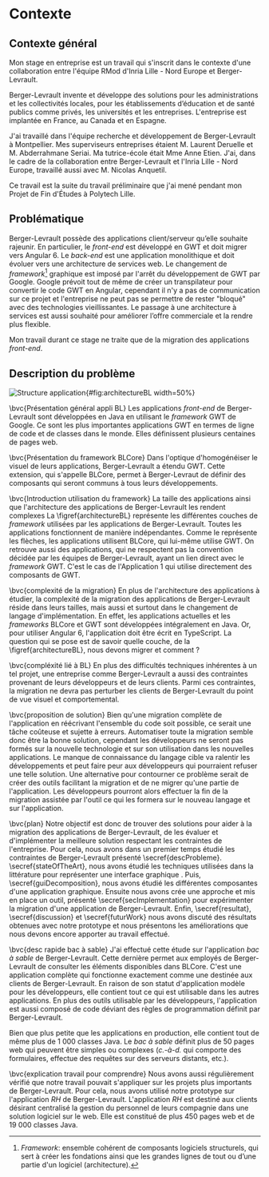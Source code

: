 # Contexte

## Contexte général

Mon stage en entreprise est un travail qui s'inscrit dans le contexte d'une collaboration entre l'équipe RMod d'Inria Lille - Nord Europe et Berger-Levrault.

Berger-Levrault invente et développe des solutions pour les administrations et les collectivités locales, pour les établissements d’éducation et de santé publics comme privés, les universités et les entreprises.
L'entreprise est implantée en France, au Canada et en Espagne.

J'ai travaillé dans l'équipe recherche et développement de Berger-Levrault à Montpellier.
Mes superviseurs entreprises étaient M. Laurent Deruelle et M. Abderrahmane Seriai.
Ma tutrice-école était Mme Anne Etien.
J'ai, dans le cadre de la collaboration entre Berger-Levrault et l'Inria Lille - Nord Europe, travaillé aussi avec M. Nicolas Anquetil.

Ce travail est la suite du travail préliminaire que j'ai mené pendant mon Projet de Fin d'Études à Polytech Lille.

## Problématique

Berger-Levrault possède des applications client/serveur qu’elle souhaite rajeunir.
En particulier, le _front-end_ est développé en GWT et doit migrer vers Angular 6.
Le _back-end_ est une application monolithique et doit évoluer vers une architecture de services web.
Le changement de _framework_[^framework] graphique est imposé par l'arrêt du développement de GWT par Google.
Google prévoit tout de même de créer un transpilateur pour convertir le code GWT en Angular,
    cependant il n'y a pas de communication sur ce projet et l'entreprise ne peut pas se permettre de
    rester "bloqué" avec des technologies vieillissantes.
Le passage à une architecture à services est aussi souhaité pour améliorer l’offre commerciale et la rendre plus flexible.

Mon travail durant ce stage ne traite que de la migration des applications _front-end_.

[^framework]: _Framework_: ensemble cohérent de composants logiciels structurels, qui sert à créer les fondations ainsi que les grandes lignes de tout ou d’une partie d'un logiciel (architecture).

## Description du problème

![Structure application](figures/structure.png){#fig:architectureBL width=50%}

\bvc{Présentation général appli BL}
Les applications _front-end_ de Berger-Levrault sont développées en Java en utilisant le _framework_ GWT de Google.
Ce sont les plus importantes applications GWT en termes de ligne de code et de classes dans le monde.
Elles définissent plusieurs centaines de pages web.

\bvc{Présentation du framework BLCore}
Dans l'optique d'homogénéiser le visuel de leurs applications, Berger-Levrault a étendu GWT.
Cette extension, qui s'appelle BLCore, permet à Berger-Levraut de définir des composants qui seront communs à tous
    leurs développements.

\bvc{Introduction utilisation du framework}
La taille des applications ainsi que l'architecture des applications de Berger-Levrault les rendent complexes
La \figref{architectureBL} représente les différentes couches de _framework_ utilisées par les applications de Berger-Levrault.
Toutes les applications fonctionnent de manière indépendantes.
Comme le représente les flèches, les applications utilisent BLCore, qui lui-même utilise GWT.
On retrouve aussi des applications, qui ne respectent pas la convention décidée par les équipes de Berger-Levrault,
    ayant un lien direct avec le _framework_ GWT.
C'est le cas de l'Application 1 qui utilise directement des composants de GWT.

\bvc{complexité de la migration}
En plus de l'architecture des applications à étudier,
    la complexité de la migration des applications de Berger-Levrault réside dans
    leurs tailles, mais aussi et surtout dans le changement de langage d'implémentation.
En effet, les applications actuelles et les _frameworks_ BLCore et GWT sont développées intégralement en Java.
Or, pour utiliser Angular 6, l'application doit être écrit en TypeScript.
La question qui se pose est de savoir quelle couche, de la \figref{architectureBL}, nous devons migrer et comment ?

\bvc{compléxité lié à BL}
En plus des difficultés techniques inhérentes à un tel projet, une entreprise comme Berger-Levrault a aussi
    des contraintes provenant de leurs développeurs et de leurs clients.
Parmi ces contraintes, la migration ne devra pas perturber les clients de Berger-Levrault du point de vue visuel et comportemental.

\bvc{proposition de solution}
Bien qu'une migration complète de l'application en réécrivant l'ensemble du code soit possible,
    ce serait une tâche coûteuse et sujette à erreurs.
Automatiser toute la migration semble donc être la bonne solution, cependant les développeurs
    ne seront pas formés sur la nouvelle technologie et sur son utilisation dans les nouvelles applications.
Le manque de connaissance du langage cible va ralentir les développements et peut faire peur aux développeurs
    qui pourraient refuser une telle solution.
Une alternative pour contourner ce problème serait de créer des outils facilitant la migration et de ne migrer qu'une partie de l'application.
Les développeurs pourront alors effectuer la fin de la migration assistée par l'outil ce qui les formera sur le nouveau langage et sur l'application.

\bvc{plan}
Notre objectif est donc de trouver des solutions pour aider à la migration des applications de Berger-Levrault,
    de les évaluer et d'implémenter la meilleure solution respectant les contraintes de l'entreprise.
Pour cela, nous avons dans un premier temps étudié les contraintes de Berger-Levrault présenté \secref{descProbleme}.
\secref{stateOfTheArt}, nous avons étudié les techniques utilisées dans la littérature pour représenter une interface graphique
.
Puis, \secref{guiDecomposition}, nous avons étudié les différentes composantes d'une application graphique.
Ensuite nous avons crée une approche et mis en place un outil, présenté \secref{secImplementation} pour expérimenter la migration d'une application de Berger-Levrault.
Enfin, \secref{resultat}, \secref{discussion} et \secref{futurWork} nous avons discuté des résultats obtenues avec notre prototype et nous présentons
    les améliorations que nous devons encore apporter au travail effectué.

\bvc{desc rapide bac à sable}
J'ai effectué cette étude sur l'application _bac à sable_ de Berger-Levrault.
Cette dernière permet aux employés de Berger-Levrault de consulter les éléments disponibles dans BLCore.
C'est une application complète qui fonctionne exactement comme une destinée aux clients de Berger-Levrault.
En raison de son statut d'application modèle pour les développeurs,
    elle contient tout ce qui est utilisable dans les autres applications.
En plus des outils utilisable par les développeurs,
    l'application est aussi composé de code déviant des règles de programmation définit par Berger-Levrault.

Bien que plus petite que les applications en production, elle contient tout de même plus de 1 000 classes Java.
Le _bac à sable_ définit plus de 50 pages web
    qui peuvent être simples ou complexes (_c.-à-d._ qui comporte des formulaires, effectue des requêtes sur des serveurs distants, etc.).

\bvc{explication travail pour comprendre}
Nous avons aussi régulièrement vérifié que notre travail pouvait s'appliquer sur les projets plus importants de Berger-Levrault.
Pour cela, nous avons utilisé notre prototype sur l'application _RH_ de Berger-Levrault.
L'application _RH_ est destiné aux clients désirant centralisé la gestion du personnel
    de leurs compagnie dans une solution logiciel sur le web.
Elle est constitué de plus 450 pages web et de 19 000 classes Java.
